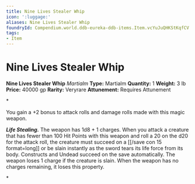 ```yaml
---
title: Nine Lives Stealer Whip
icon: ':luggage:'
aliases: Nine Lives Stealer Whip
foundryId: Compendium.world.ddb-eureka-ddb-items.Item.vcYuJuQHKStKqfCV
tags:
- Item
---
```


# Nine Lives Stealer Whip

**Nine Lives Stealer Whip**
_Martialm_
**Type:** Martialm
**Quantity:** 1
**Weight:** 3 lb
**Price:** 40000 gp
**Rarity:** Veryrare
**Attunement:** Requires Attunement

*<p>You gain a +2 bonus to attack rolls and damage rolls made with this magic weapon.

***Life Stealing.*** The weapon has 1d8 + 1 charges. When you attack a creature that has fewer than 100 Hit Points with this weapon and roll a 20 on the d20 for the attack roll, the creature must succeed on a [[/save con 15 format=long]] or be slain instantly as the sword tears its life force from its body. Constructs and Undead succeed on the save automatically. The weapon loses 1 charge if the creature is slain. When the weapon has no charges remaining, it loses this property.</p>*